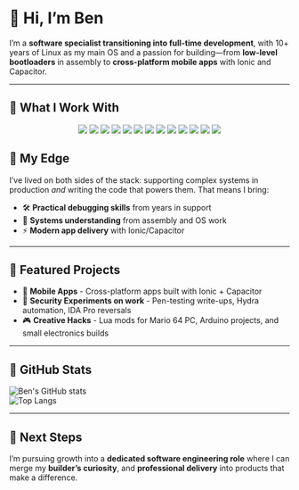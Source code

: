 # 👋 Hi, I’m Ben  

I’m a **software specialist transitioning into full-time development**, with 10+ years of Linux as my main OS and a passion for building—from **low-level bootloaders** in assembly to **cross-platform mobile apps** with Ionic and Capacitor.  

---

## 🔹 What I Work With  
<p align="center"> <img src="https://img.shields.io/badge/Ionic-3880FF?style=for-the-badge&logo=ionic&logoColor=white"/> <img src="https://img.shields.io/badge/Capacitor-119EFF?style=for-the-badge&logo=capacitor&logoColor=white"/> <img src="https://img.shields.io/badge/React-61DAFB?style=for-the-badge&logo=react&logoColor=black"/> <img src="https://img.shields.io/badge/TypeScript-3178C6?style=for-the-badge&logo=typescript&logoColor=white"/> <img src="https://img.shields.io/badge/Python-3776AB?style=for-the-badge&logo=python&logoColor=white"/> <img src="https://img.shields.io/badge/Flask-000000?style=for-the-badge&logo=flask&logoColor=white"/> <img src="https://img.shields.io/badge/MongoDB-4EA94B?style=for-the-badge&logo=mongodb&logoColor=white"/> <img src="https://img.shields.io/badge/C-A8B9CC?style=for-the-badge&logo=c&logoColor=black"/> <img src="https://img.shields.io/badge/C++-00599C?style=for-the-badge&logo=c%2B%2B&logoColor=white"/> <img src="https://img.shields.io/badge/C%23-239120?style=for-the-badge&logo=c-sharp&logoColor=white"/> <img src="https://img.shields.io/badge/x86_Assembly-555555?style=for-the-badge"/> <img src="https://img.shields.io/badge/Arduino-00979D?style=for-the-badge&logo=arduino&logoColor=white"/> <img src="https://img.shields.io/badge/Linux-FCC624?style=for-the-badge&logo=linux&logoColor=black"/> </p>


## 🔹 My Edge  
I’ve lived on both sides of the stack: supporting complex systems in production *and* writing the code that powers them. That means I bring:  
- 🛠 **Practical debugging skills** from years in support  
- 🧩 **Systems understanding** from assembly and OS work  
- ⚡ **Modern app delivery** with Ionic/Capacitor  

---

## 🔹 Featured Projects  
- 📱 **Mobile Apps** - Cross-platform apps built with Ionic + Capacitor  
- 🧪 **Security Experiments on work** - Pen-testing write-ups, Hydra automation, IDA Pro reversals  
- 🎮 **Creative Hacks** - Lua mods for Mario 64 PC, Arduino projects, and small electronics builds  

---

## 🔹 GitHub Stats  

![Ben's GitHub stats](https://github-readme-stats.vercel.app/api?username=MrSSHH&show_icons=true&theme=radical)  
![Top Langs](https://github-readme-stats.vercel.app/api/top-langs/?username=MrSSHH&layout=compact&theme=radical)  

---

## 🔹 Next Steps  
I’m pursuing growth into a **dedicated software engineering role** where I can merge my **builder’s curiosity**, and **professional delivery** into products that make a difference.
